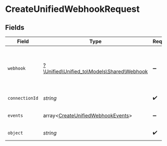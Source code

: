 # CreateUnifiedWebhookRequest


## Fields

| Field                                                                                      | Type                                                                                       | Required                                                                                   | Description                                                                                |
| ------------------------------------------------------------------------------------------ | ------------------------------------------------------------------------------------------ | ------------------------------------------------------------------------------------------ | ------------------------------------------------------------------------------------------ |
| `webhook`                                                                                  | [?\Unified\Unified_to\Models\Shared\Webhook](../../models/shared/Webhook.md)               | :heavy_minus_sign:                                                                         | A webhook is used to POST new/updated information to your server.                          |
| `connectionId`                                                                             | *string*                                                                                   | :heavy_check_mark:                                                                         | ID of the connection                                                                       |
| `events`                                                                                   | array<[CreateUnifiedWebhookEvents](../../models/operations/CreateUnifiedWebhookEvents.md)> | :heavy_minus_sign:                                                                         | Which events to subscribe to.                                                              |
| `object`                                                                                   | *string*                                                                                   | :heavy_check_mark:                                                                         | The object to subscribe to                                                                 |